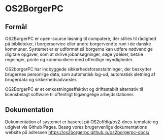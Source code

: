 # OS2BorgerPC
## Formål
OS2BorgerPC er open-source løsning til computere, der stilles til rådighed på biblioteker, i borgerservice eller andre borgervendte rum i de danske kommuner.
Systemet er er udformet så borgerne kan udføre nødvendige digitale opgaver, som at skrive jobansøgninger, søge ydelser, betale regninger, printe og kommunikere med offentlige myndigheder.  

OS2borgerPC har indbyggede sikkerhedsforanstaltninger, der beskytter brugernes personlige data, som automatisk log-ud, automatisk sletning af brugerdata og sikkerhedsadvarsler. 

OS2BorgerPC er et omkostningseffektivt og driftsstabilt alternativ til licensbelagt software til offentligt tilgængelige arbejdsstationer.  

## Dokumentation
Dokumentation af systemet er baseret på OS2offdig/os2-docs-template og udgivet via Github Pages.
Besøg vores brugervenlige dokumentations website på adressen https://os2borgerpc.github.io/os2borgerpc-docs/
